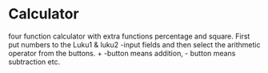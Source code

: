 # Calculator
four function calculator with extra functions percentage and square.  First put numbers to the Luku1 & luku2 -input fields
and then select the arithmetic operator from the buttons. + -button means addition, - button means subtraction etc.

